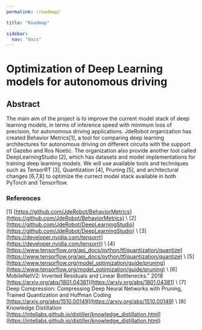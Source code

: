 ```yaml
---
permalink: /roadmap/

title: "Roadmap"

sidebar:
  nav: "docs"
---
```


# Optimization of Deep Learning models for autonomous driving


## Abstract

The main aim of the project is to improve the current model stack of deep learning
models, in terms of inference speed with minimum loss of precision, for autonomous driving applications. JdeRobot organization has created Behavior Metrics[1], a tool for comparing deep learning architectures for autonomous driving on different circuits with the support of Gazebo and Ros Noetic. The organization also provide another tool called DeepLearningStudio [2], which has datasets and model implementations for training deep learning models. We will use available tools and techniques such as TensorRT [3], Quantization [4], Pruning [5], and architectural changes [6,7,8] to optimize the currect model stack available in both PyTorch and Tensorflow.


### References

[1] [https://github.com/JdeRobot/BehaviorMetrics](https://github.com/JdeRobot/BehaviorMetrics) \\
[2] [https://github.com/JdeRobot/DeepLearningStudio](https://github.com/JdeRobot/DeepLearningStudio) \\
[3] [https://developer.nvidia.com/tensorrt](https://developer.nvidia.com/tensorrt) \\
[4] [https://www.tensorflow.org/api_docs/python/tf/quantization/quantize](https://www.tensorflow.org/api_docs/python/tf/quantization/quantize) \\
[5] [https://www.tensorflow.org/model_optimization/guide/pruning](https://www.tensorflow.org/model_optimization/guide/pruning) \\
[6] MobileNetV2: Inverted Residuals and Linear Bottlenecks.” 2018 [https://arxiv.org/abs/1801.04381](https://arxiv.org/abs/1801.04381) \\
[7] Deep Compression: Compressing Deep Neural Networks with Pruning, Trained Quantization and Huffman Coding [https://arxiv.org/abs/1510.00149](https://arxiv.org/abs/1510.00149) \\
[8] Knowledge Distillation [https://intellabs.github.io/distiller/knowledge_distillation.html](https://intellabs.github.io/distiller/knowledge_distillation.html)